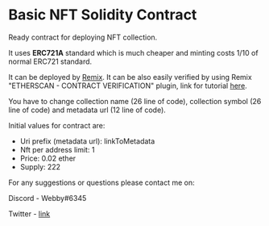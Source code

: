 # Basic NFT Solidity Contract

Ready contract for deploying NFT collection.

It uses **ERC721A** standard which is much cheaper
and minting costs 1/10 of normal ERC721 standard.

It can be deployed by [Remix](https://remix.ethereum.org/). It can be also easily verified by using Remix "ETHERSCAN - CONTRACT VERIFICATION" plugin,
link for tutorial [here](https://www.youtube.com/watch?v=qz9PD2zttmk).

You have to change collection name (26 line of code), collection symbol (26 line of code) and metadata url (12 line of code).

Initial values for contract are:

- Uri prefix (metadata url): linkToMetadata
- Nft per address limit: 1
- Price: 0.02 ether
- Supply: 222

For any suggestions or questions please contact me on:

Discord - Webby#6345

Twitter - [link](https://twitter.com/nft_webby)
